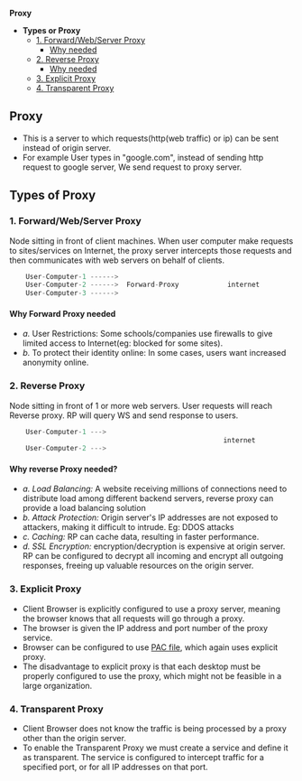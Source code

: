 **Proxy**
- **Types or Proxy**
  - [1. Forward/Web/Server Proxy](#fow)
    - [Why needed](#whyf)
  - [2. Reverse Proxy](#rev)
    - [Why needed](#whyr)
  - [3. Explicit Proxy](#exp)
  - [4. Transparent Proxy](#tra)

## Proxy
- This is a server to which requests(http(web traffic) or ip) can be sent instead of origin server.
- For example User types in "google.com", instead of sending http request to google server, We send request to proxy server.

## Types of Proxy
<a name=fow></a>
### 1. Forward/Web/Server Proxy
Node sitting in front of client machines. When user computer make requests to sites/services on Internet, the proxy server intercepts those requests and then communicates with web servers on behalf of clients.
```c
    User-Computer-1 ------>
    User-Computer-2 ------>  Forward-Proxy            internet            Destination-server(www.test.com)
    User-Computer-3 ------>
```  
<a name=whyf></a>
#### Why Forward Proxy needed
- *a.* User Restrictions: Some schools/companies use firewalls to give limited access to Internet(eg: blocked for some sites). 
- *b.* To protect their identity online: In some cases, users want increased anonymity online.

<a name=rev></a>
### 2. Reverse Proxy 
Node sitting in front of 1 or more web servers. User requests will reach Reverse proxy. RP will query WS and send response to users.
```c
    User-Computer-1 --->                                                                        Origin/Web-Server-1
                                                     internet                Reverse-Proxy      Origin/Web-Server-2
    User-Computer-2 --->                                                                        Origin/Web-Server-3
```
<a name=whyr></a>
#### Why reverse Proxy needed?
- *a. Load Balancing:* A website receiving millions of connections need to distribute load among different backend servers, reverse proxy can provide a load balancing solution
- *b. Attack Protection:* Origin server's IP addresses are not exposed to attackers, making it difficult to intrude. Eg: DDOS attacks
- *c. Caching:* RP can cache data, resulting in faster performance.
- *d. SSL Encryption:* encryption/decryption is expensive at origin server. RP can be configured to decrypt all incoming and encrypt all outgoing responses, freeing up valuable resources on the origin server.

<a name=exp></a>
### 3. Explicit Proxy
- Client Browser is explicitly configured to use a proxy server, meaning the browser knows that all requests will go through a proxy. 
- The browser is given the IP address and port number of the proxy service.
- Browser can be configured to use [PAC file](/Networking/OSI-Layers/Layer-7/Protocols/HTTP/#pac), which again uses explicit proxy.
- The disadvantage to explicit proxy is that each desktop must be properly configured to use the proxy, which might not be feasible in a large organization.

<a name=tra></a>
### 4. Transparent Proxy
- Client Browser does not know the traffic is being processed by a proxy other than the origin server.
- To enable the Transparent Proxy we must create a service and define it as transparent. The service is configured to intercept traffic for a specified port, or for all IP addresses on that port.
